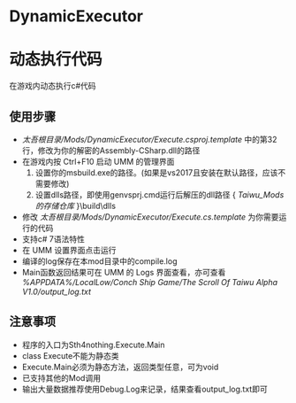 # DynamicExecutor
# 动态执行代码

在游戏内动态执行c#代码

## 使用步骤
- *太吾根目录/Mods/DynamicExecutor/Execute.csproj.template* 中的第32行，修改为你的解密的Assembly-CSharp.dll的路径
- 在游戏内按 Ctrl+F10 启动 UMM 的管理界面
  1. 设置你的msbuild.exe的路径。(如果是vs2017且安装在默认路径，应该不需要修改)
  2. 设置dlls路径，即使用genvsprj.cmd运行后解压的dll路径 { *Taiwu_Mods的存储仓库* }\build\dlls
- 修改 *太吾根目录/Mods/DynamicExecutor/Execute.cs.template* 为你需要运行的代码
- 支持c# 7语法特性
- 在 UMM 设置界面点击运行
- 编译的log保存在本mod目录中的compile.log
- Main函数返回结果可在 UMM 的 Logs 界面查看，亦可查看 *%APPDATA%/LocalLow/Conch Ship Game/The Scroll Of Taiwu Alpha V1.0/output_log.txt*

## 注意事项
- 程序的入口为Sth4nothing.Execute.Main
- class Execute不能为静态类
- Execute.Main必须为静态方法，返回类型任意，可为void
- 已支持其他的Mod调用
- 输出大量数据推荐使用Debug.Log来记录，结果查看output_log.txt即可
